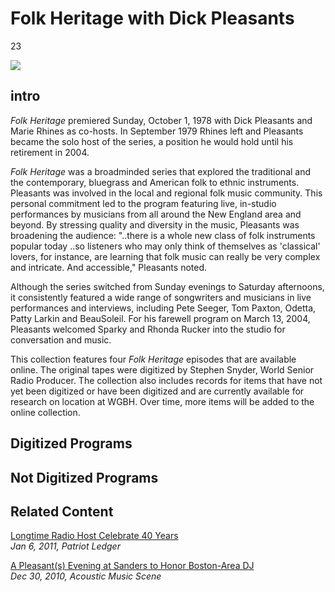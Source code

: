 # Folk Heritage with Dick Pleasants

23

![](https://s3.amazonaws.com/openvault.wgbh.org/special_collections/folk_heritage/folk_heritage.jpg)

## intro

*Folk Heritage* premiered Sunday, October 1, 1978 with Dick Pleasants and Marie Rhines as co-hosts. In September 1979 Rhines left and Pleasants became the solo host of the series, a position he would hold until his retirement in 2004.

*Folk Heritage* was a broadminded series that explored the traditional and the contemporary, bluegrass and American folk to ethnic instruments. Pleasants was involved in the local and regional folk music community. This personal commitment led to the program featuring live, in-studio performances by musicians from all around the New England area and beyond. By stressing quality and diversity in the music, Pleasants was broadening the audience: "..there is a whole new class of folk instruments popular today ..so listeners who may only think of themselves as 'classical' lovers, for instance, are learning that folk music can really be very complex and intricate. And accessible," Pleasants noted.

Although the series switched from Sunday evenings to Saturday afternoons, it consistently featured a wide range of songwriters and musicians in live performances and interviews, including Pete Seeger, Tom Paxton, Odetta, Patty Larkin and BeauSoleil. For his farewell program on March 13, 2004, Pleasants welcomed Sparky and Rhonda Rucker into the studio for conversation and music.

This collection features four *Folk Heritage* episodes that are available online. The original tapes were digitized by Stephen Snyder, World Senior Radio Producer. The collection also includes records for items that have not yet been digitized or have been digitized and are currently available for research on location at WGBH. Over time, more items will be added to the online collection.

## Digitized Programs

[](http://localhost:3000/catalog?f[special_collection_tags][]=folk-heritage_program)

## Not Digitized Programs

[](http://localhost:3000/catalog?f[special_collection_tags][]=folk-heritage_not_digitized_program)

## Related Content

[Longtime Radio Host Celebrate 40 Years](https://www.patriotledger.com/entertainment/x2026719765/Longtime-radio-host-celebrates-40-years)<br>
*Jan 6, 2011, Patriot Ledger*

[A Pleasant(s) Evening at Sanders to Honor Boston-Area DJ](http://acousticmusicscene.com/2010/12/30/a-pleasants-evening-at-sanders-to-honor-boston-area-dj/)<br>
*Dec 30, 2010, Acoustic Music Scene*

